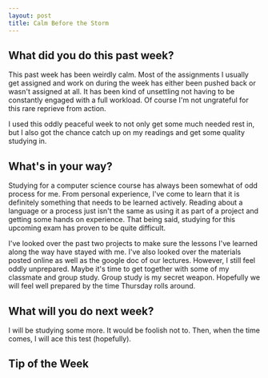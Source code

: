 ```yaml
---
layout: post
title: Calm Before the Storm
---
```


<h2>What did you do this past week?</h2>
This past week has been weirdly calm. Most of the assignments I usually get assigned and work on during the week has either been pushed back or wasn't assigned at all. It has been kind of unsettling not having to be constantly engaged with a full workload. Of course I'm not ungrateful for this rare reprieve from action.

I used this oddly peaceful week to not only get some much needed rest in, but I also got the chance catch up on my readings and get some quality studying in.

<h2>What's in your way?</h2>
Studying for a computer science course has always been somewhat of odd process for me. From personal experience, I've come to learn that it is definitely something that needs to be learned actively. Reading about a language or a process just isn't the same as using it as part of a project and getting some hands on experience. That being said, studying for this upcoming exam has proven to be quite difficult.

I've looked over the past two projects to make sure the lessons I've learned along the way have stayed with me. I've also looked over the materials posted online as well as the google doc of our lectures. However, I still feel oddly unprepared. Maybe it's time to get together with some of my classmate and group study. Group study is my secret weapon. Hopefully we will feel well prepared by the time Thursday rolls around.

<h2>What will you do next week?</h2>
I will be studying some more. It would be foolish not to. Then, when the time comes, I will ace this test (hopefully).


<h2>Tip of the Week</h2>


